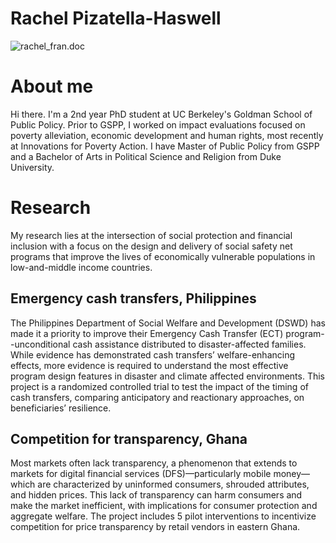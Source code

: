 # Rachel Pizatella-Haswell
![rachel_fran.doc](../rachel_fran.jpg)


# About me 
Hi there. I'm a 2nd year PhD student at UC Berkeley's Goldman School of Public Policy. Prior to GSPP, I worked on impact evaluations focused on poverty alleviation, economic development and human rights, most recently at Innovations for Poverty Action. I have Master of Public Policy from GSPP and a Bachelor of Arts in Political Science and Religion from Duke University.

# Research  
My research lies at the intersection of social protection and financial inclusion with a focus on the design and delivery of social safety net programs that improve the lives of economically vulnerable populations in low-and-middle income countries.

## Emergency cash transfers, Philippines 
The Philippines Department of Social Welfare and Development (DSWD) has made it a priority to improve their Emergency Cash Transfer (ECT) program--unconditional cash assistance distributed to disaster-affected families. While evidence has demonstrated cash transfers’ welfare-enhancing effects, more evidence is required to understand the most effective program design features in disaster and climate affected environments. This project is a randomized controlled trial to test the impact of the timing of cash transfers, comparing anticipatory and reactionary approaches, on beneficiaries’ resilience. 
## Competition for transparency, Ghana
Most markets often lack transparency, a phenomenon that extends to markets for digital financial services (DFS)—particularly mobile money—which are characterized by uninformed consumers, shrouded attributes, and hidden prices. This lack of transparency can harm consumers and make the market inefficient, with implications for consumer protection and aggregate welfare. The project includes 5 pilot interventions to incentivize competition for price transparency by retail vendors in eastern Ghana. 

